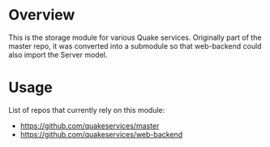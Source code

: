 # Overview

This is the storage module for various Quake services. Originally part of the master repo, it was converted into a submodule so that web-backend could also import the Server model.

# Usage

List of repos that currently rely on this module:
- https://github.com/quakeservices/master
- https://github.com/quakeservices/web-backend
